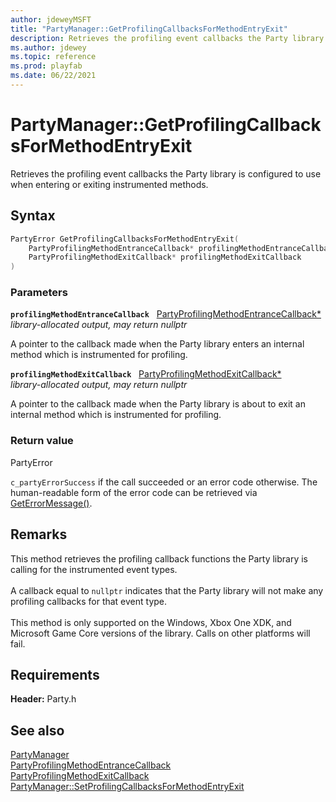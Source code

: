 ```yaml
---
author: jdeweyMSFT
title: "PartyManager::GetProfilingCallbacksForMethodEntryExit"
description: Retrieves the profiling event callbacks the Party library is configured to use when entering or exiting instrumented methods.
ms.author: jdewey
ms.topic: reference
ms.prod: playfab
ms.date: 06/22/2021
---
```


# PartyManager::GetProfilingCallbacksForMethodEntryExit  

Retrieves the profiling event callbacks the Party library is configured to use when entering or exiting instrumented methods.  

## Syntax  
  
```cpp
PartyError GetProfilingCallbacksForMethodEntryExit(  
    PartyProfilingMethodEntranceCallback* profilingMethodEntranceCallback,  
    PartyProfilingMethodExitCallback* profilingMethodExitCallback  
)  
```  
  
### Parameters  
  
**`profilingMethodEntranceCallback`** &nbsp; [PartyProfilingMethodEntranceCallback*](../../../callbacks/partyprofilingmethodentrancecallback.md)  
*library-allocated output, may return nullptr*  
  
A pointer to the callback made when the Party library enters an internal method which is instrumented for profiling.  
  
**`profilingMethodExitCallback`** &nbsp; [PartyProfilingMethodExitCallback*](../../../callbacks/partyprofilingmethodexitcallback.md)  
*library-allocated output, may return nullptr*  
  
A pointer to the callback made when the Party library is about to exit an internal method which is instrumented for profiling.  
  
  
### Return value  
PartyError
  
```c_partyErrorSuccess``` if the call succeeded or an error code otherwise. The human-readable form of the error code can be retrieved via [GetErrorMessage()](partymanager_geterrormessage.md).
  
## Remarks  
  
This method retrieves the profiling callback functions the Party library is calling for the instrumented event types. <br /><br /> A callback equal to ```nullptr``` indicates that the Party library will not make any profiling callbacks for that event type.   <br /><br /> This method is only supported on the Windows, Xbox One XDK, and Microsoft Game Core versions of the library. Calls on other platforms will fail.
  
## Requirements  
  
**Header:** Party.h
  
## See also  
[PartyManager](../partymanager.md)  
[PartyProfilingMethodEntranceCallback](../../../callbacks/partyprofilingmethodentrancecallback.md)  
[PartyProfilingMethodExitCallback](../../../callbacks/partyprofilingmethodexitcallback.md)  
[PartyManager::SetProfilingCallbacksForMethodEntryExit](partymanager_setprofilingcallbacksformethodentryexit.md)
  
  

